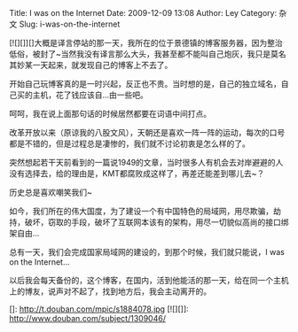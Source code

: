 Title: I was on the Internet
Date: 2009-12-09 13:08
Author: Ley
Category: 杂文
Slug: i-was-on-the-internet

[![][]][]大概是译言停站的那一天，我所在的位于景德镇的博客服务器，因为整治低俗，被封了\~当然我没有译言那么大头，我甚至都不能叫自己炮灰，我只是莫名其妙某一天起来，就发现自己的博客上不去了。

开始自己玩博客真的是一时兴起，反正也不贵。当时想的是，自己的独立域名，自己买的主机，花了钱应该自...由一些吧。

呵呵，我在说上面那句话的时候居然都要在词语中间打点。

<!--more-->改革开放以来（原谅我的八股文风），天朝还是喜欢一阵一阵的运动，每次的口号都是不错的，但是过程总是凄惨的，我们就不讨论初衷是怎么样的了。

突然想起若干天前看到的一篇说1949的文章，当时很多人有机会去对岸避避的人没有选择去，给的理由是，KMT都腐败成这样了，再差还能差到哪儿去\~？

历史总是喜欢嘲笑我们\~

如今，我们所在的伟大国度，为了建设一个有中国特色的局域网，用尽欺骗，劫持，破坏，窃取的手段，破坏了互联网本该有的架构，用尽一切貌似高尚的接口绑架自由...

总有一天，我们会完成国家局域网的建设的，到那个时候，我们就只能说，I was on
the Internet...

以后我会每天备份的，这个博客，在国内，活到他能活的那一天，给在同一个主机上的博友，说声对不起了，找到地方后，我会主动离开的。

  []: http://t.douban.com/mpic/s1884078.jpg
  [![][]]: http://www.douban.com/subject/1309046/
